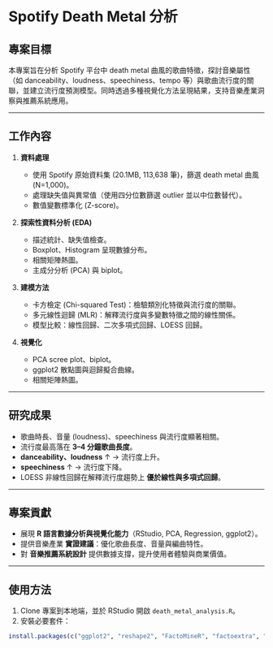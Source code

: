 # Spotify Death Metal 分析  

## 專案目標  
本專案旨在分析 Spotify 平台中 death metal 曲風的歌曲特徵，探討音樂屬性（如 danceability、loudness、speechiness、tempo 等）與歌曲流行度的關聯，並建立流行度預測模型。同時透過多種視覺化方法呈現結果，支持音樂產業洞察與推薦系統應用。  

---

## 工作內容  

1. **資料處理**  
   - 使用 Spotify 原始資料集 (20.1MB, 113,638 筆)，篩選 death metal 曲風 (N=1,000)。  
   - 處理缺失值與異常值（使用四分位數篩選 outlier 並以中位數替代）。  
   - 數值變數標準化 (Z-score)。  

2. **探索性資料分析 (EDA)**  
   - 描述統計、缺失值檢查。  
   - Boxplot、Histogram 呈現數據分布。  
   - 相關矩陣熱圖。  
   - 主成分分析 (PCA) 與 biplot。  

3. **建模方法**  
   - 卡方檢定 (Chi-squared Test)：檢驗類別化特徵與流行度的關聯。  
   - 多元線性迴歸 (MLR)：解釋流行度與多變數特徵之間的線性關係。  
   - 模型比較：線性回歸、二次多項式回歸、LOESS 回歸。  

4. **視覺化**  
   - PCA scree plot、biplot。  
   - ggplot2 散點圖與迴歸擬合曲線。  
   - 相關矩陣熱圖。  

---

## 研究成果  

- 歌曲時長、音量 (loudness)、speechiness 與流行度顯著相關。  
- 流行度最高落在 **3–4 分鐘歌曲長度**。  
- **danceability、loudness** ↑ → 流行度上升。  
- **speechiness** ↑ → 流行度下降。  
- LOESS 非線性回歸在解釋流行度趨勢上 **優於線性與多項式回歸**。  

---

## 專案貢獻  

- 展現 **R 語言數據分析與視覺化能力**（RStudio, PCA, Regression, ggplot2）。  
- 提供音樂產業 **實證建議**：優化歌曲長度、音量與編曲特性。  
- 對 **音樂推薦系統設計** 提供數據支撐，提升使用者體驗與商業價值。  

---

## 使用方法  

1. Clone 專案到本地端，並於 RStudio 開啟 `death_metal_analysis.R`。  
2. 安裝必要套件：  

```R
install.packages(c("ggplot2", "reshape2", "FactoMineR", "factoextra", "plotly", "tidyverse", "caTools"))
